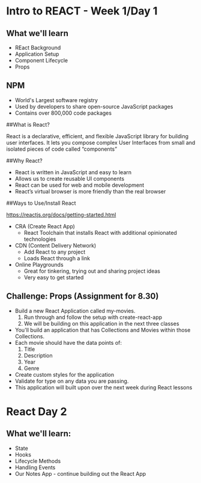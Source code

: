 # Intro to REACT - Week 1/Day 1

## What we'll learn
* REact Background
* Application Setup
* Component Lifecycle
* Props

## NPM
* World's Largest software registry
* Used by developers to share open-source JavaScript packages 
* Contains over 800,000 code packages


##What is React?

React is a declarative, efficient, and flexible JavaScript library for building user interfaces. It lets you compose complex User Interfaces from small and isolated pieces of code called “components”

##Why React?

* React is written in JavaScript and easy to learn
* Allows us to create reusable UI components
* React can be used for web and mobile development
* React’s virtual browser is more friendly than the real browser

##Ways to Use/Install React

https://reactjs.org/docs/getting-started.html

* CRA (Create React App)
	* React Toolchain that installs React with additional opinionated technologies
* CDN (Content Delivery Network)
	* 	Add React to any project
	* 	Loads React through a link
* Online Playgrounds
	* Great for tinkering, trying out and sharing project ideas
	* Very easy to get started


## Challenge: Props (Assignment for 8.30)

* Build a new React Application called my-movies. 
	1. Run through and follow the setup with create-react-app
	1. We will be building on this application in the next three classes
* You'll build an application that has Collections and Movies within those Collections. 
* Each movie should have the data points of:
	1. 	Title
	1. 	Description
	1. 	Year
	1. 	Genre
* Create custom styles for the application
* Validate for type on any data you are passing.
* This application will built upon over the next week during React lessons


# React Day 2
## What we'll learn:

* State
* Hooks
* Lifecycle Methods
* Handling Events
* Our Notes App - continue building out the React App

